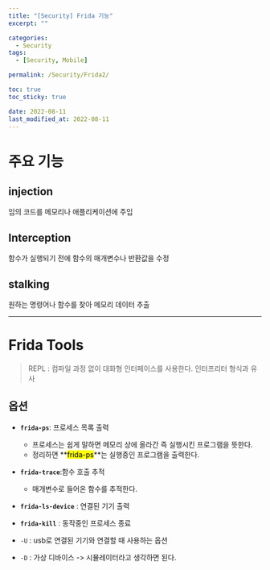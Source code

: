 ```yaml
---
title: "[Security] Frida 기능"
excerpt: ""

categories:
  - Security
tags:
  - [Security, Mobile]

permalink: /Security/Frida2/

toc: true
toc_sticky: true

date: 2022-08-11
last_modified_at: 2022-08-11
---
```


# 주요 기능
## injection
임의 코드를 메모리나 애플리케이션에 주입
<br>

## Interception
함수가 실행되기 전에 함수의 매개변수나 반환값을 수정
<br>

## stalking
원하는 명령어나 함수를 찾아 메모리 데이터 추출

----
# Frida Tools
>REPL : 컴파일 과정 없이 대화형 인터페이스를 사용한다. 인터프리터 형식과 유사

## 옵션
 - **`frida-ps`**: 프로세스 목록 출력
	+ 프로세스는 쉽게 말하면 메모리 상에 올라간 즉 실행시킨 프로그램을 뜻한다. 
	+ 정리하면 **<mark>frida-ps</mark>**는 실행중인 프로그램을 출력한다.   

- **``frida-trace``**:함수 호출 추적
	+ 매개변수로 들어온 함수를 추적한다.   

- **``frida-ls-device``** : 연결된 기기 출력    

- **``frida-kill``** : 동작중인 프로세스 종료

- ``-U`` : usb로 연결된 기기와 연결할 때 사용하는 옵션   

- ``-D`` : 가상 디바이스 -> 시뮬레이터라고 생각하면 된다.


